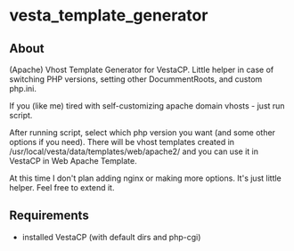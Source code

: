 vesta_template_generator
==============


About
--------------
(Apache) Vhost Template Generator for VestaCP. Little helper in case of switching PHP versions, setting other DocummentRoots, and custom php.ini.

If you (like me) tired with self-customizing apache domain vhosts - just run script.

After running script, select which php version you want (and some other options if you need). There will be vhost templates created in /usr/local/vesta/data/templates/web/apache2/ and you can use it in VestaCP in Web Apache Template.

At this time I don't plan adding nginx or making more options. It's just little helper. Feel free to extend it.

Requirements
--------------

- installed VestaCP (with default dirs and php-cgi)

